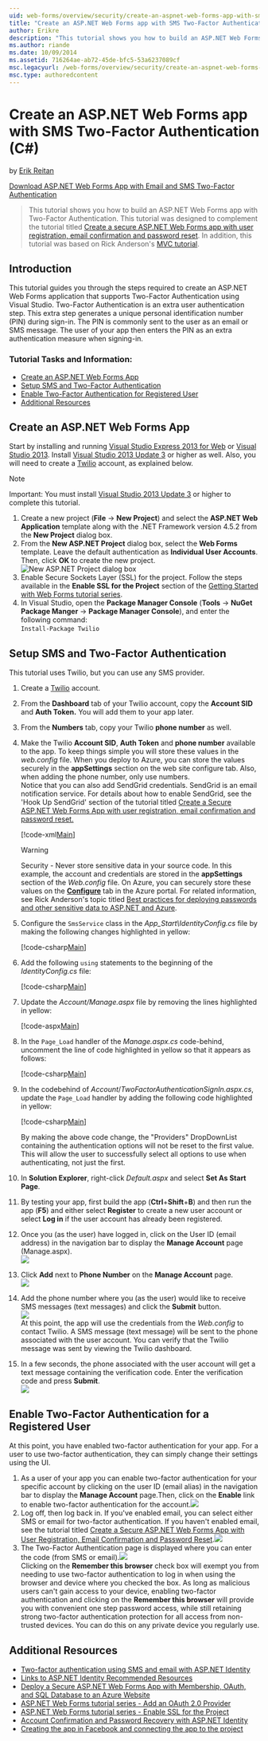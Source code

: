 ```yaml
---
uid: web-forms/overview/security/create-an-aspnet-web-forms-app-with-sms-two-factor-authentication
title: "Create an ASP.NET Web Forms app with SMS Two-Factor Authentication (C#) | Microsoft Docs"
author: Erikre
description: "This tutorial shows you how to build an ASP.NET Web Forms app with Two-Factor Authentication. This tutorial was designed to complement the tutorial titled Cr..."
ms.author: riande
ms.date: 10/09/2014
ms.assetid: 716264ae-ab72-45de-bfc5-53a6237089cf
msc.legacyurl: /web-forms/overview/security/create-an-aspnet-web-forms-app-with-sms-two-factor-authentication
msc.type: authoredcontent
---
```

# Create an ASP.NET Web Forms app with SMS Two-Factor Authentication (C#)

by [Erik Reitan](https://github.com/Erikre)

[Download ASP.NET Web Forms App with Email and SMS Two-Factor Authentication](https://code.msdn.microsoft.com/ASPNET-Web-Forms-App-with-5a0ff94e)

> This tutorial shows you how to build an ASP.NET Web Forms app with Two-Factor Authentication. This tutorial was designed to complement the tutorial titled [Create a secure ASP.NET Web Forms app with user registration, email confirmation and password reset](create-a-secure-aspnet-web-forms-app-with-user-registration-email-confirmation-and-password-reset.md). In addition, this tutorial was based on Rick Anderson's [MVC tutorial](../../../mvc/overview/security/aspnet-mvc-5-app-with-sms-and-email-two-factor-authentication.md).


## Introduction

This tutorial guides you through the steps required to create an ASP.NET Web Forms application that supports Two-Factor Authentication using Visual Studio. Two-Factor Authentication is an extra user authentication step. This extra step generates a unique personal identification number (PIN) during sign-in. The PIN is commonly sent to the user as an email or SMS message. The user of your app then enters the PIN as an extra authentication measure when signing-in.

### Tutorial Tasks and Information:

- [Create an ASP.NET Web Forms App](#createWebForms)
- [Setup SMS and Two-Factor Authentication](#SMS)
- [Enable Two-Factor Authentication for Registered User](#use2FA)
- [Additional Resources](#addRes)

<a id="createWebForms"></a>
## Create an ASP.NET Web Forms App

Start by installing and running [Visual Studio Express 2013 for Web](https://go.microsoft.com/fwlink/?LinkId=299058) or [Visual Studio 2013](https://go.microsoft.com/fwlink/?LinkId=306566). Install [Visual Studio 2013 Update 3](https://go.microsoft.com/fwlink/?LinkId=390465) or higher as well. Also, you will need to create a [Twilio](https://www.twilio.com/try-twilio) account, as explained below.

> [!NOTE]
> Important: You must install [Visual Studio 2013 Update 3](https://go.microsoft.com/fwlink/?LinkId=390465) or higher to complete this tutorial.


1. Create a new project (**File** -&gt; **New Project**) and select the **ASP.NET Web Application** template along with the .NET Framework version 4.5.2 from the **New Project** dialog box.
2. From the **New ASP.NET Project** dialog box, select the **Web Forms** template. Leave the default authentication as **Individual User Accounts**. Then, click **OK** to create the new project.  
    ![New ASP.NET Project dialog box](create-an-aspnet-web-forms-app-with-sms-two-factor-authentication/_static/image1.png)
3. Enable Secure Sockets Layer (SSL) for the project. Follow the steps available in the **Enable SSL for the Project** section of the [Getting Started with Web Forms tutorial series](../getting-started/getting-started-with-aspnet-45-web-forms/checkout-and-payment-with-paypal.md#SSLWebForms).
4. In Visual Studio, open the **Package Manager Console** (**Tools** -&gt; **NuGet Package Manger** -&gt; **Package Manager Console**), and enter the following command:  
    `Install-Package Twilio`

<a id="SMS"></a>
## Setup SMS and Two-Factor Authentication

This tutorial uses Twilio, but you can use any SMS provider.

1. Create a [Twilio](https://www.twilio.com/try-twilio) account.
2. From the **Dashboard** tab of your Twilio account, copy the **Account SID** and **Auth Token.** You will add them to your app later.
3. From the **Numbers** tab, copy your Twilio **phone number** as well.
4. Make the Twilio **Account SID**, **Auth Token** and **phone number** available to the app. To keep things simple you will store these values in the *web.config* file. When you deploy to Azure, you can store the values securely in the **appSettings** section on the web site configure tab. Also, when adding the phone number, only use numbers.   
   Notice that you can also add SendGrid credentials. SendGrid is an email notification service. For details about how to enable SendGrid, see the 'Hook Up SendGrid' section of the tutorial titled [Create a Secure ASP.NET Web Forms App with user registration, email confirmation and password reset.](create-a-secure-aspnet-web-forms-app-with-user-registration-email-confirmation-and-password-reset.md)

    [!code-xml[Main](create-an-aspnet-web-forms-app-with-sms-two-factor-authentication/samples/sample1.xml?highlight=2,6-10)]

    > [!WARNING]
    > Security - Never store sensitive data in your source code. In this example, the account and credentials are stored in the **appSettings** section of the *Web.config* file. On Azure, you can securely store these values on the **[Configure](https://blogs.msdn.com/b/webdev/archive/2014/06/04/queuebackgroundworkitem-to-reliably-schedule-and-run-long-background-process-in-asp-net.aspx)** tab in the Azure portal. For related information, see Rick Anderson's topic titled [Best practices for deploying passwords and other sensitive data to ASP.NET and Azure](https://go.microsoft.com/fwlink/?LinkId=513141).
5. Configure the `SmsService` class in the *App\_Start\IdentityConfig.cs* file by making the following changes highlighted in yellow: 

    [!code-csharp[Main](create-an-aspnet-web-forms-app-with-sms-two-factor-authentication/samples/sample2.cs?highlight=5-17)]
6. Add the following `using` statements to the beginning of the *IdentityConfig.cs* file: 

    [!code-csharp[Main](create-an-aspnet-web-forms-app-with-sms-two-factor-authentication/samples/sample3.cs?highlight=1-4)]
7. Update the *Account/Manage.aspx* file by removing the lines highlighted in yellow:  

    [!code-aspx[Main](create-an-aspnet-web-forms-app-with-sms-two-factor-authentication/samples/sample4.aspx?highlight=38,53,57-60,63,66,70,73)]
8. In the `Page_Load` handler of the *Manage.aspx.cs* code-behind, uncomment the line of code highlighted in yellow so that it appears as follows: 

    [!code-csharp[Main](create-an-aspnet-web-forms-app-with-sms-two-factor-authentication/samples/sample5.cs?highlight=8)]
9. In the codebehind of *Account*/*TwoFactorAuthenticationSignIn.aspx.cs*, update the `Page_Load` handler by adding the following code highlighted in yellow: 

    [!code-csharp[Main](create-an-aspnet-web-forms-app-with-sms-two-factor-authentication/samples/sample6.cs?highlight=3-4,13)]

   By making the above code change, the "Providers" DropDownList containing the authentication options will not be reset to the first value. This will allow the user to successfully select all options to use when authenticating, not just the first.
10. In **Solution Explorer**, right-click *Default.aspx* and select **Set As Start Page**.
11. By testing your app, first build the app (**Ctrl**+**Shift**+**B**) and then run the app (**F5**) and either select **Register** to create a new user account or select **Log in** if the user account has already been registered.
12. Once you (as the user) have logged in, click on the User ID (email address) in the navigation bar to display the **Manage Account** page (Manage.aspx).  
    ![](create-an-aspnet-web-forms-app-with-sms-two-factor-authentication/_static/image2.png)
13. Click **Add** next to **Phone Number** on the **Manage Account** page.  
    ![](create-an-aspnet-web-forms-app-with-sms-two-factor-authentication/_static/image3.png)
14. Add the phone number where you (as the user) would like to receive SMS messages (text messages) and click the **Submit** button.   
    ![](create-an-aspnet-web-forms-app-with-sms-two-factor-authentication/_static/image4.png)  
    At this point, the app will use the credentials from the *Web.config* to contact Twilio. A SMS message (text message) will be sent to the phone associated with the user account. You can verify that the Twilio message was sent by viewing the Twilio dashboard.
15. In a few seconds, the phone associated with the user account will get a text message containing the verification code. Enter the verification code and press **Submit**.  
     ![](create-an-aspnet-web-forms-app-with-sms-two-factor-authentication/_static/image5.png)

<a id="use2FA"></a>
## Enable Two-Factor Authentication for a Registered User

At this point, you have enabled two-factor authentication for your app. For a user to use two-factor authentication, they can simply change their settings using the UI. 

1. As a user of your app you can enable two-factor authentication for your specific account by clicking on the user ID (email alias) in the navigation bar to display the **Manage Account** page.Then, click on the **Enable** link to enable two-factor authentication for the account.![](create-an-aspnet-web-forms-app-with-sms-two-factor-authentication/_static/image6.png)
2. Log off, then log back in. If you've enabled email, you can select either SMS or email for two-factor authentication. If you haven't enabled email, see the tutorial titled [Create a Secure ASP.NET Web Forms App with User Registration, Email Confirmation and Password Reset](create-a-secure-aspnet-web-forms-app-with-user-registration-email-confirmation-and-password-reset.md).![](create-an-aspnet-web-forms-app-with-sms-two-factor-authentication/_static/image7.png)
3. The Two-Factor Authentication page is displayed where you can enter the code (from SMS or email).![](create-an-aspnet-web-forms-app-with-sms-two-factor-authentication/_static/image8.png)  
 Clicking on the **Remember this browser** check box will exempt you from needing to use two-factor authentication to log in when using the browser and device where you checked the box. As long as malicious users can't gain access to your device, enabling two-factor authentication and clicking on the **Remember this browser** will provide you with convenient one step password access, while still retaining strong two-factor authentication protection for all access from non-trusted devices. You can do this on any private device you regularly use.

<a id="addRes"></a>
## Additional Resources

- [Two-factor authentication using SMS and email with ASP.NET Identity](../../../identity/overview/features-api/two-factor-authentication-using-sms-and-email-with-aspnet-identity.md)
- [Links to ASP.NET Identity Recommended Resources](../../../identity/overview/getting-started/aspnet-identity-recommended-resources.md)
- [Deploy a Secure ASP.NET Web Forms App with Membership, OAuth, and SQL Database to an Azure Website](https://azure.microsoft.com/documentation/articles/web-sites-dotnet-deploy-aspnet-webforms-app-membership-oauth-sql-database/)
- [ASP.NET Web Forms tutorial series - Add an OAuth 2.0 Provider](../getting-started/getting-started-with-aspnet-45-web-forms/checkout-and-payment-with-paypal.md#OAuthWebForms)
- [ASP.NET Web Forms tutorial series - Enable SSL for the Project](../getting-started/getting-started-with-aspnet-45-web-forms/checkout-and-payment-with-paypal.md#SSLWebForms)
- [Account Confirmation and Password Recovery with ASP.NET Identity](../../../identity/overview/features-api/account-confirmation-and-password-recovery-with-aspnet-identity.md)
- [Creating the app in Facebook and connecting the app to the project](../../../mvc/overview/security/create-an-aspnet-mvc-5-app-with-facebook-and-google-oauth2-and-openid-sign-on.md#fb)

